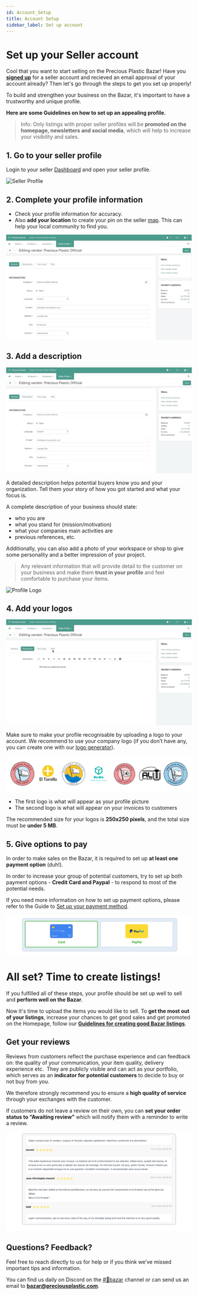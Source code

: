 ```yaml
---
id: Account_Setup
title: Account Setup
sidebar_label: Set up account
---
```


<style>
:root {
  --highlight: #f7b77b;
  --hover: #f7b77b;
}
</style>


# Set up your Seller account

Cool that you want to start selling on the Precious Plastic Bazar! Have you **[signed up](https://bazar.preciousplastic.com/index.php?dispatch=companies.apply_for_vendor)** for a seller account and recieved an email approval of your account already? Then let's go through the steps to get you set up properly!

To build and strengthen your business on the Bazar, it's important to have a trustworthy and unique profile.

**Here are some Guidelines on how to set up an appealing profile.** 

> Info: Only listings with proper seller profiles will be **promoted on the homepage, newsletters and social media**, which will help to increase your visibility and sales.

## 1. Go to your seller profile 

Login to your seller [Dashboard](https://bazar.preciousplastic.com/vendor.php?dispatch=auth.login_form&return_url=vendor.php) and open your seller profile.

![Seller Profile](../assets/gif/seller_profile.gif)


## 2. Complete your profile information

- Check your profile information for accuracy.
- Also **add your location** to create your pin on the seller
[map](https://bazar.preciousplastic.com/index.php?dispatch=companies.catalog). This can help your local community to find you.

![Check Profile](../assets/gif/seller_map.gif)


## 3. Add a description
![Add Description](../assets/gif/Description.gif)

A detailed description helps potential buyers know you and your organization. Tell them your story of how you got started and what your focus is.

A complete description of your business should state: 

* who you are
* what you stand for (mission/motivation)
* what your companies main activities are
* previous references, etc.

Additionally, you can also add a photo of your workspace or shop to give some personality and a better impression of your project.

> Any relevant information that will provide detail to the customer on your business and make them **trust in your profile** and feel comfortable to purchase your items.


![Profile Logo](../assets/Business/bazar-profileguide-5.png)



## 4. Add your logos

![Add Logo](../assets/gif/add_logo.gif)

Make sure to make your profile recognisable by uploading a logo to your account. We recommend to use your company logo (if you don’t have any, you can create one with our [logo generator](https://community.preciousplastic.com/academy/universe/yourlogo)).

![Profile Logo](../assets/Business/bazar-profileguide-1.png)

- The first logo is what will appear as your profile picture
- The second logo is what will appear on your invoices to customers

The recommended size for your logos is **250x250 pixels**, and the total size must be **under 5 MB**.

## 5. Give options to pay

In order to make sales on the Bazar, it is required to set up **at least one payment option** (duh!).


In order to increase your group of potential customers, try to set up both payment options - **Credit Card and Paypal** - to respond to most of the potential needs.


If you need more information on how to set up payment options, please refer to the Guide to [Set up your payment method](https://community.preciousplastic.com/academy/business/Setup_Payment).

![Profile Logo](../assets/Business/bazar-profileguide-3.png)



# All set? Time to create listings!
If you fulfilled all of these steps, your profile should be set up well to sell and **perform well on the Bazar**. 

Now it's time to upload the items you would like to sell. To **get the most out of your listings**, increase your chances to get good sales and get promoted on the Homepage, follow our [**Guidelines for creating good Bazar listings**](https://community.preciousplastic.com/academy/business/Image_Size_Guidelines).

## Get your reviews

Reviews from customers reflect the purchase experience and can feedback on: the quality of your communication, your item quality, delivery experience etc.  They are publicly visible and can act as your portfolio, which serves as an **indicator for potential customers** to decide to buy or not buy from you.

We therefore strongly recommend you to ensure a **high quality of service** through your exchanges with the customer.

If customers do not leave a review on their own, you can **set your order status to “Awaiting review”** which will notify them with a reminder to write a review.  

![Profile Logo](../assets/Business/bazar-profileguide-4.png)

## Questions? Feedback?

Feel free to reach directly to us for help or if you think we’ve missed important tips and information.

You can find us daily on Discord on the [#🛒bazar](https://discord.com/channels/586676777334865928/1177318319443939348) channel or can send us an email to **bazar@preciousplastic.com**.




